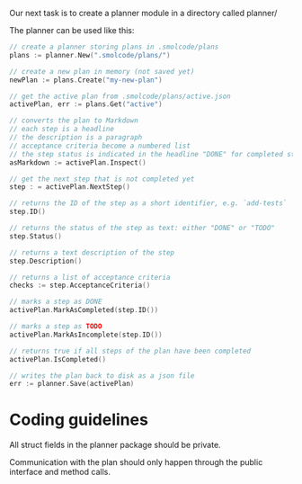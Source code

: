 Our next task is to create a planner module in a directory called planner/

The planner can be used like this:

```go
// create a planner storing plans in .smolcode/plans
plans := planner.New(".smolcode/plans/")

// create a new plan in memory (not saved yet)
newPlan := plans.Create("my-new-plan")

// get the active plan from .smolcode/plans/active.json
activePlan, err := plans.Get("active")

// converts the plan to Markdown
// each step is a headline
// the description is a paragraph
// acceptance criteria become a numbered list
// the step status is indicated in the headline "DONE" for completed steps, "TODO" for incomplete/not-started steps
asMarkdown := activePlan.Inspect()

// get the next step that is not completed yet
step : = activePlan.NextStep()

// returns the ID of the step as a short identifier, e.g. `add-tests`
step.ID() 

// returns the status of the step as text: either "DONE" or "TODO"
step.Status()

// returns a text description of the step
step.Description()

// returns a list of acceptance criteria
checks := step.AcceptanceCriteria()

// marks a step as DONE
activePlan.MarkAsCompleted(step.ID())

// marks a step as TODO
activePlan.MarkAsIncomplete(step.ID())

// returns true if all steps of the plan have been completed
activePlan.IsCompleted()

// writes the plan back to disk as a json file
err := planner.Save(activePlan) 
```

# Coding guidelines

All struct fields in the planner package should be private.

Communication with the plan should only happen through the public interface and method calls.

